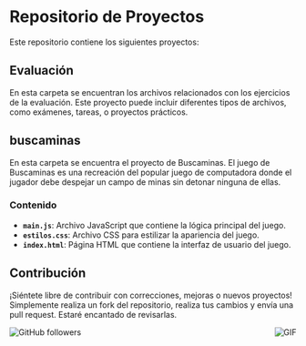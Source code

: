 # Repositorio de Proyectos

Este repositorio contiene los siguientes proyectos:

## Evaluación

En esta carpeta se encuentran los archivos relacionados con los ejercicios de la evaluación. Este proyecto puede incluir diferentes tipos de archivos, como exámenes, tareas, o proyectos prácticos.
## buscaminas

En esta carpeta se encuentra el proyecto de Buscaminas. El juego de Buscaminas es una recreación del popular juego de computadora donde el jugador debe despejar un campo de minas sin detonar ninguna de ellas.

### Contenido

- **`main.js`**: Archivo JavaScript que contiene la lógica principal del juego.
- **`estilos.css`**: Archivo CSS para estilizar la apariencia del juego.
- **`index.html`**: Página HTML que contiene la interfaz de usuario del juego.

## Contribución

¡Siéntete libre de contribuir con correcciones, mejoras o nuevos proyectos! Simplemente realiza un fork del repositorio, realiza tus cambios y envía una pull request. Estaré encantado de revisarlas.

<img align="right" alt="GIF" src="https://media.giphy.com/media/iIqmM5tTjmpOB9mpbn/giphy.gif" />

![GitHub followers](https://img.shields.io/github/followers/DanielCuesta98?style=social)


